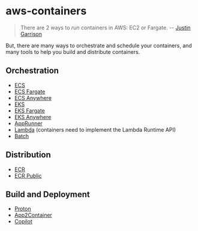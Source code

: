# aws-containers

> There are 2 ways to _run_ containers in AWS: EC2 or Fargate. -- [Justin Garrison](https://twitter.com/rothgar/status/1397599865870295040)

But, there are many ways to orchestrate and schedule your containers,
and many tools to help you build and distribute containers.

## Orchestration

* [ECS](https://aws.amazon.com/ecs/)
* [ECS Fargate](https://aws.amazon.com/fargate/)
* [ECS Anywhere](https://aws.amazon.com/ecs/anywhere/)
* [EKS](https://aws.amazon.com/eks/)
* [EKS Fargate](https://aws.amazon.com/fargate/)
* [EKS Anywhere](https://aws.amazon.com/eks/eks-anywhere/)
* [AppRunner](https://aws.amazon.com/apprunner/)
* [Lambda](https://aws.amazon.com/blogs/aws/new-for-aws-lambda-container-image-support/) (containers need to implement the Lambda Runtime API)
* [Batch](https://aws.amazon.com/batch/)

## Distribution

* [ECR](https://aws.amazon.com/ecr/)
* [ECR Public](https://docs.aws.amazon.com/AmazonECR/latest/public/public-repositories.html)

## Build and Deployment

* [Proton](https://aws.amazon.com/proton/)
* [App2Container](https://aws.amazon.com/app2container/)
* [Copilot](https://aws.github.io/copilot-cli/)
